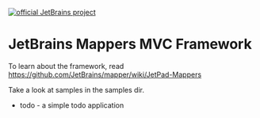 [![official JetBrains project](http://jb.gg/badges/official-plastic.svg)](https://confluence.jetbrains.com/display/ALL/JetBrains+on+GitHub)

# JetBrains Mappers MVC Framework

To learn about the framework, read https://github.com/JetBrains/mapper/wiki/JetPad-Mappers

Take a look at samples in the samples dir.

* todo - a simple todo application